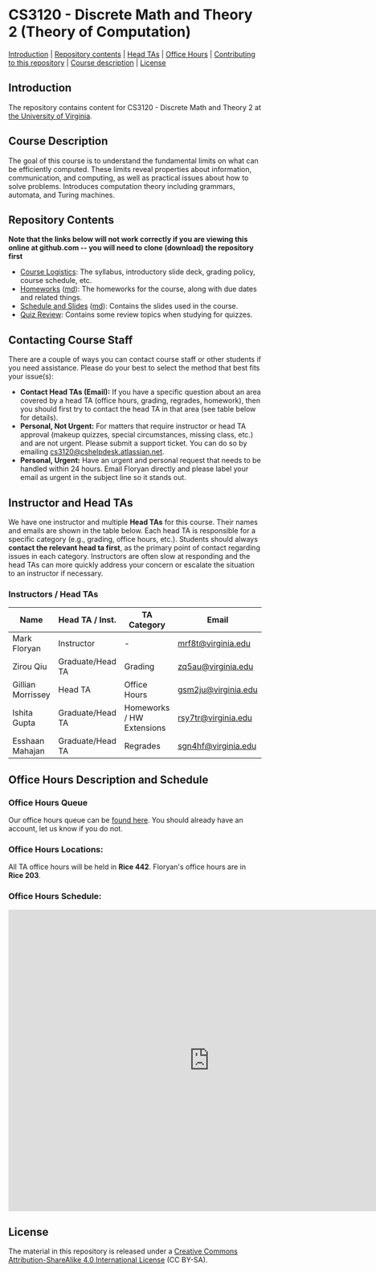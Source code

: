 CS3120 - Discrete Math and Theory 2 (Theory of Computation)
===============================

[Introduction](#introduction) | [Repository contents](#contents) | [Head TAs](#headtas) | [Office Hours](#officehours) | [Contributing to this repository](#contributing) | [Course description](#description) | [License](#license)

<a name="introduction"></a>Introduction
---------------------------------------

The repository contains content for CS3120 - Discrete Math and Theory 2 at [the University of Virginia](https://virginia.edu).

<a name="description"></a>Course Description
--------------------------------------------

The goal of this course is to understand the fundamental limits on what can be efficiently computed. These limits reveal properties about information, communication, and computing, as well as practical issues about how to solve problems. Introduces computation theory including grammars, automata, and Turing machines.


<a name="contents"></a>Repository Contents
------------------------------------------

**Note that the links below will not work correctly if you are viewing
this online at github.com -- you will need to clone (download) the
repository first**

- [Course Logistics](courselogistics/index.html): The syllabus, introductory slide deck, grading policy, course schedule, etc.
- [Homeworks](homeworks/index.html) ([md](homeworks/index.md)): The homeworks for the course, along with due dates and related things.
- [Schedule and Slides](slides/index.html) ([md](slides/index.md)): Contains the slides used in the course.
- [Quiz Review](quiz/quiz_review.html): Contains some review topics when studying for quizzes. 

<a name="headtas"></a>Contacting Course Staff
------------------------------------------

There are a couple of ways you can contact course staff or other students if you need assistance. Please do your best to select the method that best fits your issue(s):

- **Contact Head TAs (Email):** If you have a specific question about an area covered by a head TA (office hours, grading, regrades, homework), then you should first try to contact the head TA in that area (see table below for details).
- **Personal, Not Urgent:** For matters that require instructor or head TA approval (makeup quizzes, special circumstances, missing class, etc.) and are not urgent. Please submit a support ticket. You can do so by emailing [cs3120@cshelpdesk.atlassian.net](mailto:cs3120@cshelpdesk.atlassian.net).
- **Personal, Urgent:** Have an urgent and personal request that needs to be handled within 24 hours. Email Floryan directly and please label your email as urgent in the subject line so it stands out. 

<a name="headtas"></a>Instructor and Head TAs
------------------------------------------

We have one instructor and multiple **Head TAs** for this course. Their names and emails are shown in the table below. Each head TA is responsible for a specific category (e.g., grading, office hours, etc.). Students should always **contact the relevant head ta first**, as the primary point of contact regarding issues in each category. Instructors are often slow at responding and the head TAs can more quickly address your concern or escalate the situation to an instructor if necessary.

### Instructors / Head TAs

| Name | Head TA / Inst. | TA Category | Email |
|-|-|-|-|
| Mark Floryan | Instructor | - | [mrf8t@virginia.edu](mailto:mrf8t@virginia.edu) |
| Zirou Qiu | Graduate/Head TA | Grading | [zq5au@virginia.edu](mailto:zq5au@virginia.edu) |
| Gillian Morrissey | Head TA | Office Hours | [gsm2ju@virginia.edu](mailto:gsm2ju@virginia.edu) |
| Ishita Gupta | Graduate/Head TA | Homeworks / HW Extensions | [rsy7tr@virginia.edu](mailto:rsy7tr@virginia.edu) |
| Esshaan Mahajan | Graduate/Head TA | Regrades | [sgn4hf@virginia.edu](mailto:sgn4hf@virginia.edu) |


<a name="officehours"></a>Office Hours Description and Schedule
------------------------------------------


### Office Hours Queue

Our office hours queue can be [found here](https://kytos02.cs.virginia.edu/asci). You should already have an account, let us know if you do not.

### Office Hours Locations:

All TA office hours will be held in **Rice 442**. Floryan's office hours are in **Rice 203**.

### Office Hours Schedule:

<iframe src="https://calendar.google.com/calendar/embed?src=c_f19928618a3d10acc4d4741a1e96a86d8c2c590f9f73e6a42ed937ac5a806cf6%40group.calendar.google.com&ctz=America%2FNew_York" style="border: 0" width="800" height="600" frameborder="0" scrolling="no"></iframe>









<a name="license"></a>License
-----------------------------

The material in this repository is released under a [Creative Commons Attribution-ShareAlike 4.0 International License](http://creativecommons.org/licenses/by-sa/4.0/) (CC BY-SA).

